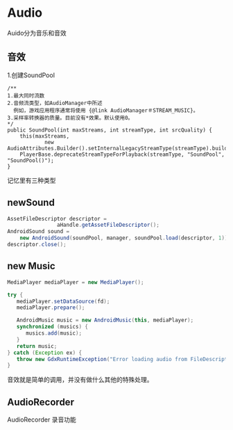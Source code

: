 # Audio

Auido分为音乐和音效

## 音效

1.创建SoundPool

```
/**
1.最大同时流数
2.音频流类型，如AudioManager中所述
  例如，游戏应用程序通常将使用 {@link AudioManager＃STREAM_MUSIC}。
3.采样率转换器的质量。目前没有*效果。默认使用0。
*/
public SoundPool(int maxStreams, int streamType, int srcQuality) {
    this(maxStreams,
            new AudioAttributes.Builder().setInternalLegacyStreamType(streamType).build());
    PlayerBase.deprecateStreamTypeForPlayback(streamType, "SoundPool", "SoundPool()");
}
```

记忆里有三种类型

## newSound

```java
AssetFileDescriptor descriptor = 
    			aHandle.getAssetFileDescriptor();
AndroidSound sound = 
    new AndroidSound(soundPool, manager, soundPool.load(descriptor, 1));
descriptor.close();
```



## new Music

```java
MediaPlayer mediaPlayer = new MediaPlayer();

try {
   mediaPlayer.setDataSource(fd);
   mediaPlayer.prepare();

   AndroidMusic music = new AndroidMusic(this, mediaPlayer);
   synchronized (musics) {
      musics.add(music);
   }
   return music;
} catch (Exception ex) {
   throw new GdxRuntimeException("Error loading audio from FileDescriptor", ex);
}
```

音效就是简单的调用，并没有做什么其他的特殊处理。



























## AudioRecorder

AudioRecorder 录音功能



























